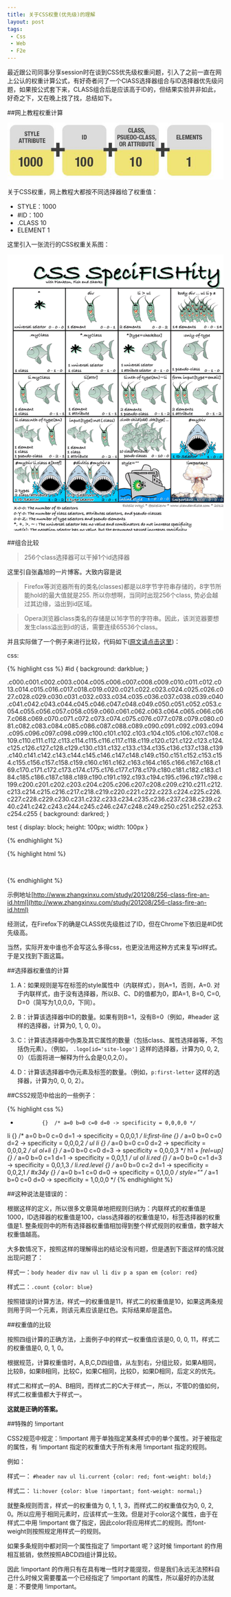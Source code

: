 ```yaml
---
title: 关于CSS权重(优先级)的理解
layout: post
tags:
 - Css
 - Web
 - F2e
---
```


最近跟公司同事分享session时在谈到CSS优先级权重问题，引入了之前一直在网上公认的权重计算公式，有好奇者问了一个ClASS选择器组合与ID选择器优先级问题，如果按公式套下来，CLASS组合后是应该高于ID的，但结果实验并非如此，好奇之下，又在晚上找了找，总结如下。
<!--more-->

##网上教程权重计算

![css权重图](/images/css_weight1.jpg)

关于CSS权重，网上教程大都按不同选择器给了权重值：

- STYLE：1000
- \#ID：100
- .CLASS 10
- ELEMENT 1

这里引入一张流行的CSS权重关系图：

![css权重关系图](/images/css_weight.png)


##组合比较

> 256个class选择器可以干掉1个id选择器

这里引自张鑫旭的一片博客。大致内容是说

> Firefox等浏览器所有的类名(classes)都是以8字节字符串存储的，8字节所能hold的最大值就是255. 所以你想啊，当同时出现256个class, 势必会越过其边缘，溢出到id区域。

> Opera浏览器class类名的存储是以16字节的字符串。因此，该浏览器要想发生class溢出到id的话，需要连续65536个class。

并且实际做了一个例子来进行比较，代码如下([原文请点击这里](http://www.zhangxinxu.com/wordpress/2012/08/256-class-selector-beat-id-selector/))：

css:

{% highlight css %}
#id {
  background: darkblue;
}

.c000.c001.c002.c003.c004.c005.c006.c007.c008.c009.c010.c011.c012.c013.c014.c015.c016.c017.c018.c019.c020.c021.c022.c023.c024.c025.c026.c027.c028.c029.c030.c031.c032.c033.c034.c035.c036.c037.c038.c039.c040.c041.c042.c043.c044.c045.c046.c047.c048.c049.c050.c051.c052.c053.c054.c055.c056.c057.c058.c059.c060.c061.c062.c063.c064.c065.c066.c067.c068.c069.c070.c071.c072.c073.c074.c075.c076.c077.c078.c079.c080.c081.c082.c083.c084.c085.c086.c087.c088.c089.c090.c091.c092.c093.c094.c095.c096.c097.c098.c099.c100.c101.c102.c103.c104.c105.c106.c107.c108.c109.c110.c111.c112.c113.c114.c115.c116.c117.c118.c119.c120.c121.c122.c123.c124.c125.c126.c127.c128.c129.c130.c131.c132.c133.c134.c135.c136.c137.c138.c139.c140.c141.c142.c143.c144.c145.c146.c147.c148.c149.c150.c151.c152.c153.c154.c155.c156.c157.c158.c159.c160.c161.c162.c163.c164.c165.c166.c167.c168.c169.c170.c171.c172.c173.c174.c175.c176.c177.c178.c179.c180.c181.c182.c183.c184.c185.c186.c187.c188.c189.c190.c191.c192.c193.c194.c195.c196.c197.c198.c199.c200.c201.c202.c203.c204.c205.c206.c207.c208.c209.c210.c211.c212.c213.c214.c215.c216.c217.c218.c219.c220.c221.c222.c223.c224.c225.c226.c227.c228.c229.c230.c231.c232.c233.c234.c235.c236.c237.c238.c239.c240.c241.c242.c243.c244.c245.c246.c247.c248.c249.c250.c251.c252.c253.c254.c255 {
  background: darkred;
}

test {
  display: block;
  height: 100px;
  width: 100px
}​

{% endhighlight %}

{% highlight html %}

<test id="id" class="c000 c001 c002 c003 c004 c005 c006 c007 c008 c009 c010 c011 c012 c013 c014 c015 c016 c017 c018 c019 c020 c021 c022 c023 c024 c025 c026 c027 c028 c029 c030 c031 c032 c033 c034 c035 c036 c037 c038 c039 c040 c041 c042 c043 c044 c045 c046 c047 c048 c049 c050 c051 c052 c053 c054 c055 c056 c057 c058 c059 c060 c061 c062 c063 c064 c065 c066 c067 c068 c069 c070 c071 c072 c073 c074 c075 c076 c077 c078 c079 c080 c081 c082 c083 c084 c085 c086 c087 c088 c089 c090 c091 c092 c093 c094 c095 c096 c097 c098 c099 c100 c101 c102 c103 c104 c105 c106 c107 c108 c109 c110 c111 c112 c113 c114 c115 c116 c117 c118 c119 c120 c121 c122 c123 c124 c125 c126 c127 c128 c129 c130 c131 c132 c133 c134 c135 c136 c137 c138 c139 c140 c141 c142 c143 c144 c145 c146 c147 c148 c149 c150 c151 c152 c153 c154 c155 c156 c157 c158 c159 c160 c161 c162 c163 c164 c165 c166 c167 c168 c169 c170 c171 c172 c173 c174 c175 c176 c177 c178 c179 c180 c181 c182 c183 c184 c185 c186 c187 c188 c189 c190 c191 c192 c193 c194 c195 c196 c197 c198 c199 c200 c201 c202 c203 c204 c205 c206 c207 c208 c209 c210 c211 c212 c213 c214 c215 c216 c217 c218 c219 c220 c221 c222 c223 c224 c225 c226 c227 c228 c229 c230 c231 c232 c233 c234 c235 c236 c237 c238 c239 c240 c241 c242 c243 c244 c245 c246 c247 c248 c249 c250 c251 c252 c253 c254 c255"></test>​

{% endhighlight %}

示例地址[http://www.zhangxinxu.com/study/201208/256-class-fire-an-id.html](http://www.zhangxinxu.com/study/201208/256-class-fire-an-id.html)

经测试，在Firefox下的确是CLASS优先级胜过了ID，但在Chrome下依旧是#ID优先级高。

当然，实际开发中谁也不会写这么多得css，也更没法用这种方式来复写id样式。于是又找到下面这篇。

##选择器权重值的计算

1. A：如果规则是写在标签的style属性中（内联样式），则A=1，否则，A=0. 对于内联样式，由于没有选择器，所以B、C、D的值都为0，即A=1, B=0, C=0, D=0（简写为1,0,0,0，下同）。

2. B：计算该选择器中ID的数量。如果有则B=1，没有B=0（例如，#header 这样的选择器，计算为0, 1, 0, 0）。

3. C：计算该选择器中伪类及其它属性的数量（包括class、属性选择器等，不包括伪元素）。（例如， ```.logo[id='site-logo']``` 这样的选择器，计算为0, 0, 2, 0）（后面将进一解释为什么会是0,0,2,0）。

4. D：计算该选择器中伪元素及标签的数量。（例如，```p:first-letter``` 这样的选择器，计算为0, 0, 0, 2）。

##CSS2规范中给出的一些例子：

{% highlight css %}
*             {}  /* a=0 b=0 c=0 d=0 -> specificity = 0,0,0,0 */
li            {}  /* a=0 b=0 c=0 d=1 -> specificity = 0,0,0,1 */
li:first-line {}  /* a=0 b=0 c=0 d=2 -> specificity = 0,0,0,2 */
ul li         {}  /* a=0 b=0 c=0 d=2 -> specificity = 0,0,0,2 */
ul ol+li      {}  /* a=0 b=0 c=0 d=3 -> specificity = 0,0,0,3 */
h1 + *[rel=up]{}  /* a=0 b=0 c=1 d=1 -> specificity = 0,0,1,1 */
ul ol li.red  {}  /* a=0 b=0 c=1 d=3 -> specificity = 0,0,1,3 */
li.red.level  {}  /* a=0 b=0 c=2 d=1 -> specificity = 0,0,2,1 */
#x34y         {}  /* a=0 b=1 c=0 d=0 -> specificity = 0,1,0,0 */
style=""          /* a=1 b=0 c=0 d=0 -> specificity = 1,0,0,0 */
{% endhighlight %}


##这种说法是错误的：

根据这样的定义，所以很多文章简单地把规则归纳为：内联样式的权重值是1000，ID选择器的权重值是100，class选择器的权重值是10，标签选择器的权重值是1. 整条规则中的所有选择器权重值相加得到整个样式规则的权重值，数字越大权重值越高。

大多数情况下，按照这样的理解得出的结论没有问题，但是遇到下面这样的情况就出现问题了：

样式一：```body header div nav ul li div p a span em {color: red}```

样式二：```.count {color: blue}```

按照错误的计算方法，样式一的权重值是11，样式二的权重值是10，如果这两条规则用于同一个元素，则该元素应该是红色。实际结果却是蓝色。

##权重值的比较

按照四组计算的正确方法，上面例子中的样式一权重值应该是0, 0, 0, 11，样式二的权重值是0, 0, 1, 0。

根据规范，计算权重值时，A,B,C,D四组值，从左到右，分组比较，如果A相同，比较B，如果B相同，比较C，如果C相同，比较D，如果D相同，后定义的优先。

样式二和样式一的A、B相同，而样式二的C大于样式一，所以，不管D的值如何，样式二权重值都大于样式一。

**这就是正确的答案。**

##特殊的 !important

CSS2规范中规定：!important 用于单独指定某条样式中的单个属性。对于被指定的属性，有 !important 指定的权重值大于所有未用 !important 指定的规则。

例如：

样式一： ```#header nav ul li.current {color: red; font-weight: bold;}```

样式二： ```li:hover {color: blue !important; font-weight: normal;}```

就整条规则而言，样式一的权重值为 0, 1, 1, 3，而样式二的权重值仅为0, 0, 2, 0。所以应用于相同元素时，应该样式一生效。但是对于color这个属性，由于在样式二中用 !important 做了指定，因此color将应用样式二的规则。而font-weight则按照规定用样式一的规则。

如果多条规则中都对同一个属性指定了 !important 呢？这时候 !important 的作用相互抵销，依然按照ABCD四组计算比较。

因此 !important 的作用只有在具有唯一性时才能提现，但是我们永远无法预料自己什么时候又需要覆盖一个已经指定了 !important 的属性，所以最好的办法就是：不要使用 !important。

